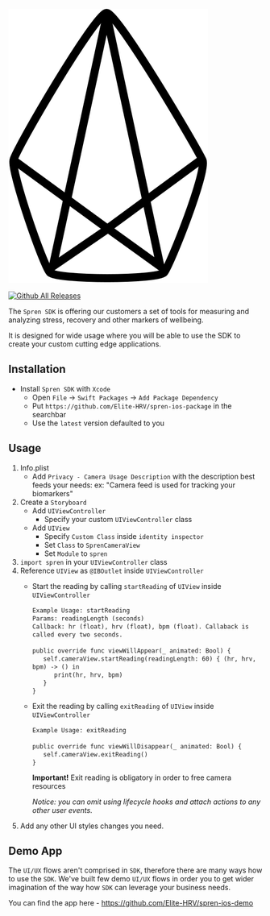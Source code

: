 ![Spren logo](spren.svg)


[![Github All Releases](https://img.shields.io/github/downloads/Elite-HRV/react-native-check-app-install/total.svg)]()

The `Spren SDK` is offering our customers a set of tools for measuring and analyzing stress, recovery and other markers of wellbeing.

It is designed for wide usage where you will be able to use the SDK to create your custom cutting edge applications.


**Installation**
---

- Install `Spren SDK` with `Xcode`
    + Open `File` &#8594; `Swift Packages` &#8594; `Add Package Dependency`
    + Put `https://github.com/Elite-HRV/spren-ios-package` in the searchbar
    + Use the `latest` version defaulted to you

**Usage**
---
1. Info.plist
    - Add `Privacy - Camera Usage Description` with the description best feeds your needs:
      ex: "Camera feed is used for tracking your biomarkers"
2. Create a `Storyboard`
    - Add `UIViewController` 
         - Specify your custom `UIViewController` class
     - Add `UIView`
        - Specify `Custom Class` inside `identity inspector`
        - Set `Class` to `SprenCameraView`
        - Set `Module` to `spren`
4. `import spren` in your `UIViewController` class
5. Reference `UIView` as `@IBOutlet` inside `UIViewController`
    - Start the reading by calling `startReading` of `UIView` inside `UIViewController`
       ```
       Example Usage: startReading
       Params: readingLength (seconds)
       Callback: hr (float), hrv (float), bpm (float). Callaback is called every two seconds.
 
       public override func viewWillAppear(_ animated: Bool) {
          self.cameraView.startReading(readingLength: 60) { (hr, hrv, bpm) -> () in
             print(hr, hrv, bpm)
          }
       }
       ```
    - Exit the reading by calling `exitReading` of `UIView` inside `UIViewController`
       ```
       Example Usage: exitReading

       public override func viewWillDisappear(_ animated: Bool) {
          self.cameraView.exitReading()
       }
       ```
      **Important!** Exit reading is obligatory in order to free camera resources
      
        *Notice: you can omit using lifecycle hooks and attach actions to any other user events.*
4. Add any other UI styles changes you need.

**Demo App**
---
The `UI/UX` flows aren't comprised in `SDK`, therefore there are many ways how to use the `SDK`.
We've built few demo `UI/UX` flows in order you to get wider imagination of the way how `SDK` can leverage your business needs.

You can find the app here - https://github.com/Elite-HRV/spren-ios-demo
